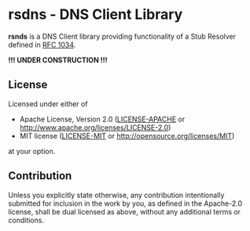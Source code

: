 # rsdns - DNS Client Library

**rsnds** is a DNS Client library providing functionality of a Stub Resolver defined in
[RFC 1034](https://tools.ietf.org/html/rfc1034#section-5.3.1).

**!!! UNDER CONSTRUCTION !!!**

## License

Licensed under either of

* Apache License, Version 2.0
  ([LICENSE-APACHE](LICENSE-APACHE) or http://www.apache.org/licenses/LICENSE-2.0)
* MIT license
  ([LICENSE-MIT](LICENSE-MIT) or http://opensource.org/licenses/MIT)

at your option.

## Contribution

Unless you explicitly state otherwise, any contribution intentionally submitted
for inclusion in the work by you, as defined in the Apache-2.0 license, shall be
dual licensed as above, without any additional terms or conditions.
